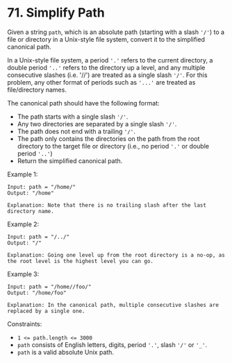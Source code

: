 # 71. Simplify Path

Given a string `path`, which is an absolute path (starting with a slash `'/'`) to a file or directory in a Unix-style file system, convert it to the simplified canonical path.

In a Unix-style file system, a period `'.'` refers to the current directory, a double period `'..'` refers to the directory up a level, and any multiple consecutive slashes (i.e. '//') are treated as a single slash `'/'`. For this problem, any other format of periods such as `'...'` are treated as file/directory names.

The canonical path should have the following format:
- The path starts with a single slash `'/'`.
- Any two directories are separated by a single slash `'/'`.
- The path does not end with a trailing `'/'`.
- The path only contains the directories on the path from the root directory to the target file or directory (i.e., no period `'.'` or double period `'..'`)
- Return the simplified canonical path.

Example 1:

    Input: path = "/home/"
    Output: "/home"

    Explanation: Note that there is no trailing slash after the last directory name.

Example 2:

    Input: path = "/../"
    Output: "/"

    Explanation: Going one level up from the root directory is a no-op, as the root level is the highest level you can go.

Example 3:

    Input: path = "/home//foo/"
    Output: "/home/foo"

    Explanation: In the canonical path, multiple consecutive slashes are replaced by a single one.

Constraints:
- `1 <= path.length <= 3000`
- `path` consists of English letters, digits, period `'.'`, slash `'/'` or `'_'`.
- `path` is a valid absolute Unix path.